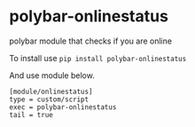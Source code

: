 # polybar-onlinestatus
polybar module that checks if you are online

To install use `pip install polybar-onlinestatus`

And use module below.

```
[module/onlinestatus]
type = custom/script
exec = polybar-onlinestatus
tail = true
```
